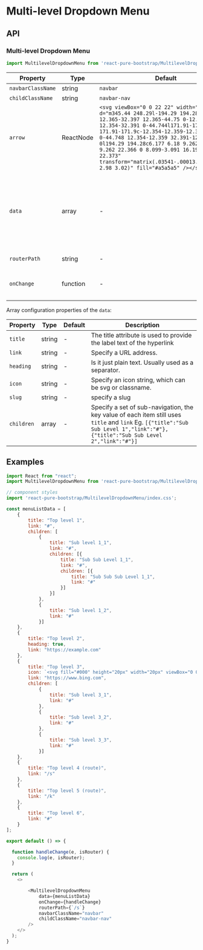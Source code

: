 # Multi-level Dropdown Menu


## API

### Multi-level Dropdown Menu
```js
import MultilevelDropdownMenu from 'react-pure-bootstrap/MultilevelDropdownMenu';
```
| Property | Type | Default | Description |
| --- | --- | --- | --- |
| `navbarClassName` | string | `navbar` | The class name of the navbar. |
| `childClassName` | string | `navbar-nav` | The class name of the child on `<ul>`. |
| `arrow` | ReactNode  | `<svg viewBox="0 0 22 22" width="8"><path d="m345.44 248.29l-194.29 194.28c-12.359 12.365-32.397 12.365-44.75 0-12.354-12.354-12.354-32.391 0-44.744l171.91-171.91-171.91-171.9c-12.354-12.359-12.354-32.394 0-44.748 12.354-12.359 32.391-12.359 44.75 0l194.29 194.28c6.177 6.18 9.262 14.271 9.262 22.366 0 8.099-3.091 16.196-9.267 22.373" transform="matrix(.03541-.00013.00013.03541 2.98 3.02)" fill="#a5a5a5" /></svg>` | Set an arrow of control |
| `data` | array | - | Specify data of Cascading DropDown List as a JSON string format. Such as: <br />`[{"heading":false,"slug":"pageslug1","title":"Top level 1",icon: "fa fa-window-restore","link":"#","children":[{"heading":false,"slug":"pageslug2","title":"Sub level 1","link":"#","children":[{"heading":false,"slug":"pageslug3","title":"Sub Sub Level 1","link":"#"}]}]},{"heading":false,"slug":"pageslug4","title":"Top level 2",icon: false,"link":"https://example.com"}]` |
| `routerPath` | string  | - | Pass the current routing path into. It is used to determine whether to activate |
| `onChange` | function  | - | Call a function when the value of an HTML element is changed. It returns two callback values, one is the current item and the other is the path status of route that do not contain `#` or `http` (a boolean) |


Array configuration properties of the `data`:

| Property | Type | Default | Description |
| --- | --- | --- | --- |
| `title` | string | - | The title attribute is used to provide the label text of the hyperlink |
| `link` | string | - | Specify a URL address. |
| `heading` | string | - | Is it just plain text. Usually used as a separator. |
| `icon` | string | - | Specify an icon string, which can be svg or classname. |
| `slug` | string | - | specify a slug |
| `children` | array | - | Specify a set of sub-navigation, the key value of each item still uses `title` and `link` Eg. `[{"title":"Sub Sub Level 1","link":"#"},{"title":"Sub Sub Level 2","link":"#"}]` |



## Examples

```js
import React from "react";
import MultilevelDropdownMenu from 'react-pure-bootstrap/MultilevelDropdownMenu';

// component styles
import 'react-pure-bootstrap/MultilevelDropdownMenu/index.css';

const menuListData = [
    {
        title: "Top level 1",
        link: "#",
        children: [
            {
                title: "Sub level 1_1",
                link: "#",
                children: [{
                    title: "Sub Sub Level 1_1",
                    link: "#",
                    children: [{
                        title: "Sub Sub Sub Level 1_1",
                        link: "#"
                    }]
                }]
            },
            {
                title: "Sub level 1_2",
                link: "#"
            }]
    },
    {
        title: "Top level 2",
        heading: true,
        link: "https://example.com"
    },
    {
        title: "Top level 3",
        icon: `<svg fill="#000" height="20px" width="20px" viewBox="0 0 207.628 207.628"><circle cx="103.814" cy="103.814" r="45.868"></circle><path d="M103.814,157.183c-29.427,0-53.368-23.941-53.368-53.368s23.941-53.368,53.368-53.368s53.368,23.941,53.368,53.368 S133.241,157.183,103.814,157.183z M103.814,65.446c-21.156,0-38.368,17.212-38.368,38.368s17.212,38.368,38.368,38.368 s38.368-17.212,38.368-38.368S124.97,65.446,103.814,65.446z"></path><path d="M103.814,39.385c-4.142,0-7.5-3.358-7.5-7.5V7.5c0-4.142,3.358-7.5,7.5-7.5s7.5,3.358,7.5,7.5v24.385 C111.314,36.027,107.956,39.385,103.814,39.385z"></path><path d="M103.814,207.628c-4.142,0-7.5-3.358-7.5-7.5v-24.385c0-4.142,3.358-7.5,7.5-7.5s7.5,3.358,7.5,7.5v24.385 C111.314,204.271,107.956,207.628,103.814,207.628z"></path><path d="M200.128,111.314h-24.385c-4.142,0-7.5-3.358-7.5-7.5s3.358-7.5,7.5-7.5h24.385c4.142,0,7.5,3.358,7.5,7.5 S204.271,111.314,200.128,111.314z"></path><path d="M31.885,111.314H7.5c-4.142,0-7.5-3.358-7.5-7.5s3.358-7.5,7.5-7.5h24.385c4.142,0,7.5,3.358,7.5,7.5 S36.027,111.314,31.885,111.314z"></path><path d="M154.676,60.452c-1.919,0-3.839-0.732-5.303-2.197c-2.929-2.929-2.929-7.678,0-10.606l17.243-17.242 c2.929-2.929,7.678-2.93,10.606,0c2.929,2.929,2.929,7.678,0,10.606l-17.243,17.242C158.515,59.72,156.595,60.452,154.676,60.452z"></path><path d="M35.709,179.419c-1.919,0-3.839-0.732-5.303-2.197c-2.929-2.929-2.929-7.678,0-10.606l17.243-17.243 c2.929-2.929,7.678-2.929,10.606,0c2.929,2.929,2.929,7.678,0,10.606l-17.243,17.243C39.548,178.687,37.629,179.419,35.709,179.419z "></path><path d="M171.918,179.419c-1.919,0-3.839-0.732-5.303-2.197l-17.243-17.243c-2.929-2.929-2.929-7.678,0-10.606 c2.929-2.929,7.678-2.929,10.606,0l17.243,17.243c2.929,2.929,2.929,7.678,0,10.606 C175.757,178.687,173.838,179.419,171.918,179.419z"></path><path d="M52.952,60.452c-1.919,0-3.839-0.732-5.303-2.197L30.406,41.013c-2.929-2.929-2.929-7.677,0-10.606 c2.929-2.929,7.678-2.93,10.606,0l17.243,17.242c2.929,2.929,2.929,7.677,0,10.606C56.791,59.72,54.872,60.452,52.952,60.452z"></path></svg>`,
        link: "https://www.bing.com",
        children: [
            {
                title: "Sub level 3_1",
                link: "#"
            },
            {
                title: "Sub level 3_2",
                link: "#"
            },
            {
                title: "Sub level 3_3",
                link: "#"
            }]
    },
    {
        title: "Top level 4 (route)",
        link: "/s"
    },
    {
        title: "Top level 5 (route)",
        link: "/k"
    },
    {
        title: "Top level 6",
        link: "#"
    }
];

export default () => {

  function handleChange(e, isRouter) {
    console.log(e, isRouter);
  }

  return (
    <>

        <MultilevelDropdownMenu 
            data={menuListData} 
            onChange={handleChange} 
            routerPath={`/s`}
            navbarClassName="navbar"
            childClassName="navbar-nav"
        />
    </>
  );
}

```